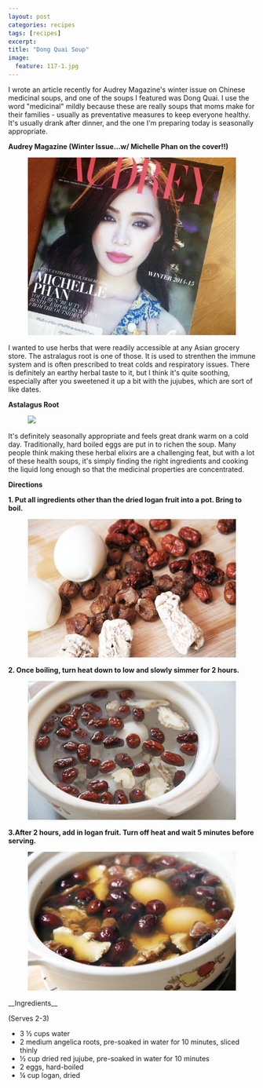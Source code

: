 ```yaml
---
layout: post
categories: recipes
tags: [recipes]
excerpt: 
title: "Dong Quai Soup"
image:
  feature: 117-1.jpg
---
```


I wrote an article recently for Audrey Magazine's winter issue on Chinese  medicinal soups, and one of the soups I featured was Dong Quai.  I use the word "medicinal" mildly because these are really soups that moms make for their families - usually as preventative measures to keep everyone healthy.  It's usually drank after dinner, and the one I'm preparing today is seasonally appropriate.

__Audrey Magazine (Winter Issue...w/ Michelle Phan on the cover!!)__
<figure> <img src='/images/117-1a.jpg'> </figure>


I wanted to use herbs that were readily accessible at any Asian grocery store.  The astralagus root is one of those.  It is used to strenthen the immune system and is often prescribed to treat colds and respiratory issues.  There is definitely an earthy herbal taste to it, but I think it's quite soothing, especially after you sweetened it up a bit with the jujubes, which are sort of like dates.

__Astalagus Root__

<figure> <img src='/images/117-5.JPG'> </figure>

It's definitely seasonally appropriate and feels great drank warm on a cold day.  Traditionally, hard boiled eggs are put in to richen the soup.  Many people think making these herbal elixirs are a challenging feat, but with a lot of these health soups, it's simply finding the right ingredients and cooking the liquid long enough so that the medicinal properties are concentrated.

__Directions__

__1. Put all ingredients other than the dried logan fruit into a pot.  Bring to boil.__  

<figure> <img src='/images/117-2.jpg'> </figure>

__2. Once boiling, turn heat down to low and slowly simmer for 2 hours.__  

<figure> <img src='/images/117-3.jpg'> </figure>

__3.After 2 hours, add in logan fruit.  Turn off heat and wait 5 minutes before serving.__  

<figure> <img src='/images/117-4.jpg'> </figure>

<section class='recipe'>
__Ingredients__

(Serves 2-3)

- 3 ½ cups water
- 2 medium angelica roots, pre-soaked in water for 10 minutes, sliced thinly
- ½ cup dried red jujube, pre-soaked in water for 10 minutes
- 2 eggs, hard-boiled
- ¼ cup logan, dried</section>